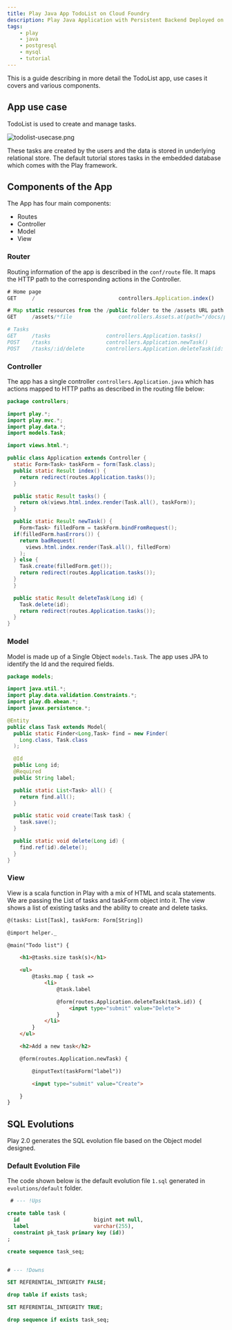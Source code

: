 ```yaml
---
title: Play Java App TodoList on Cloud Foundry
description: Play Java Application with Persistent Backend Deployed on Cloud Foundry
tags:
    - play
    - java
    - postgresql
    - mysql
    - tutorial
---
```


This is a guide describing in more detail the TodoList app, use cases it covers and
various components.

## App use case
TodoList is used to create and manage tasks.

![todolist-usecase.png](/docs/images/play/todolist-usecase.png)

These tasks are created by the users and the data
is stored in underlying relational store.
The default tutorial stores tasks in the embedded database which comes with the Play framework.

## Components of the App

The App has four main components:

+    Routes
+    Controller
+    Model
+    View

### Router
Routing information of the app is described in the `conf/route` file. It maps the HTTP path
to the corresponding actions in the Controller.

``` javascript
# Home page
GET     /                           controllers.Application.index()

# Map static resources from the /public folder to the /assets URL path
GET     /assets/*file               controllers.Assets.at(path="/docs/public", file)

# Tasks
GET     /tasks                  controllers.Application.tasks()
POST    /tasks                  controllers.Application.newTask()
POST    /tasks/:id/delete       controllers.Application.deleteTask(id: Long)
```

### Controller
The app has a single controller `controllers.Application.java` which has actions mapped to HTTP
paths as described in the routing file below:

``` java
package controllers;

import play.*;
import play.mvc.*;
import play.data.*;
import models.Task;

import views.html.*;

public class Application extends Controller {
  static Form<Task> taskForm = form(Task.class);
  public static Result index() {
    return redirect(routes.Application.tasks());
  }

  public static Result tasks() {
    return ok(views.html.index.render(Task.all(), taskForm));
  }

  public static Result newTask() {
    Form<Task> filledForm = taskForm.bindFromRequest();
  if(filledForm.hasErrors()) {
    return badRequest(
      views.html.index.render(Task.all(), filledForm)
    );
  } else {
    Task.create(filledForm.get());
    return redirect(routes.Application.tasks());
  }
  }

  public static Result deleteTask(Long id) {
    Task.delete(id);
    return redirect(routes.Application.tasks());
  }
}
```

### Model
Model is made up of a Single Object `models.Task`. The app uses JPA to identify the Id and the
required fields.

``` java
package models;

import java.util.*;
import play.data.validation.Constraints.*;
import play.db.ebean.*;
import javax.persistence.*;

@Entity
public class Task extends Model{
  public static Finder<Long,Task> find = new Finder(
    Long.class, Task.class
  );

  @Id
  public Long id;
  @Required
  public String label;

  public static List<Task> all() {
    return find.all();
  }

  public static void create(Task task) {
    task.save();
  }

  public static void delete(Long id) {
    find.ref(id).delete();
  }
}
```
### View
View is a scala function in Play with a mix of HTML and scala statements. We are passing the
List of tasks and taskForm object into it. The view shows a list of existing tasks and the
 ability to create and delete tasks.
``` html
@(tasks: List[Task], taskForm: Form[String])

@import helper._

@main("Todo list") {

    <h1>@tasks.size task(s)</h1>

    <ul>
        @tasks.map { task =>
            <li>
                @task.label

                @form(routes.Application.deleteTask(task.id)) {
                    <input type="submit" value="Delete">
                }
            </li>
        }
    </ul>

    <h2>Add a new task</h2>

    @form(routes.Application.newTask) {

        @inputText(taskForm("label"))

        <input type="submit" value="Create">

    }
}
```
## SQL Evolutions
Play 2.0 generates the SQL evolution file based on the Object model designed.

### Default Evolution File
The code shown below is the default evolution file `1.sql` generated in `evolutions/default` folder.

``` sql
 # --- !Ups

create table task (
  id                        bigint not null,
  label                     varchar(255),
  constraint pk_task primary key (id))
;

create sequence task_seq;


# --- !Downs

SET REFERENTIAL_INTEGRITY FALSE;

drop table if exists task;

SET REFERENTIAL_INTEGRITY TRUE;

drop sequence if exists task_seq;

```